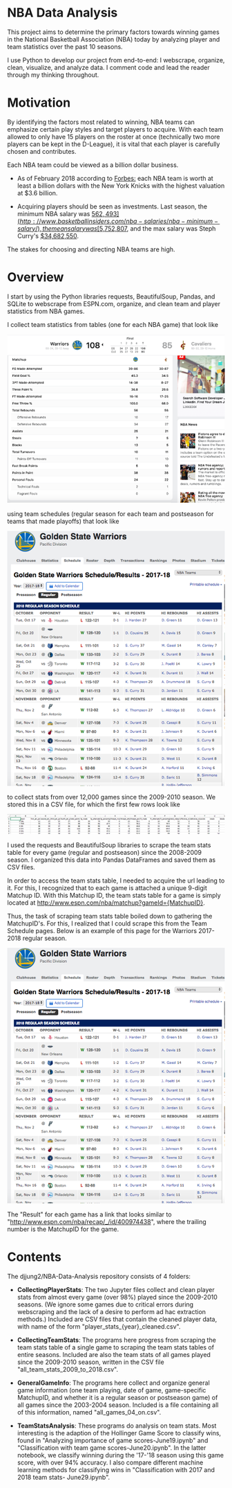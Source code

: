 # NBA Data Analysis

This project aims to determine the primary factors towards winning games in the National Basketball Association (NBA) today by analyzing player and team statistics over the past 10 seasons. 

I use Python to develop our project from end-to-end: I webscrape, organize, clean, visualize, and analyze data.
I comment code and lead the reader through my thinking throughout.

# Motivation

By identifying the factors most related to winning, NBA teams can emphasize certain play styles and target players to acquire. With each team allowed to only have 15 players on the roster at once (technically two more players can be kept in the D-League), it is vital that each player is carefully chosen and contributes.


Each NBA team could be viewed as a billion dollar business. 

- As of February 2018 according to [Forbes:](https://www.forbes.com/sites/forbespr/2018/02/07/forbes-releases-20th-annual-nba-team-valuations/#6d41a85034e6) each NBA team is worth at least a billion dollars with the New York Knicks with the highest valuation at $3.6 billion. 

- Acquiring players should be seen as investments. Last season, the minimum NBA salary was [$562,493](http://www.basketballinsiders.com/nba-salaries/nba-minimum-salary/), the mean salary was [$5,752,807](https://www.basketball-reference.com/contracts/players.html), and the max salary was Steph Curry's [$34,682,550](https://www.basketball-reference.com/contracts/players.html). 

The stakes for choosing and directing NBA teams are high.

# Overview

I start by using the Python libraries requests, BeautifulSoup, Pandas, and SQLite to webscrape from ESPN.com, organize, and clean team and player statistics from NBA games.

I collect team statistics from tables (one for each NBA game) that look like

![Game 4 Team Stats table](https://github.com/djjung2/NBA-Data-Analysis/blob/master/Images/team_stats_table.png)

using team schedules (regular season for each team and postseason for teams that made playoffs) that look like

![Game Schedule](https://github.com/djjung2/NBA-Data-Analysis/blob/master/Images/team_schedule.png)

to collect stats from over 12,000 games since the 2009-2010 season. We stored this in a CSV file, for which the first few rows look like 

![Team Screenshot](https://github.com/djjung2/NBA-Data-Analysis/blob/master/Images/team_stats_screenshot.png)













I used the requests and BeautifulSoup libraries to scrape the team stats table for every game (regular and postseason) since the 2008-2009 season. I organized this data into Pandas DataFrames and saved them as CSV files. 

In order to access the team stats table, I needed to acquire the url leading to it. For this, I recognized that to each game is attached a unique 9-digit Matchup ID. With this Matchup ID, the team stats table for a game is simply located at http://www.espn.com/nba/matchup?gameId={MatchupID}. 

Thus, the task of scraping team stats table boiled down to gathering the MatchupID's. For this, I realized that I could scrape this from the Team Schedule pages. Below is an example of this page for the Warriors 2017-2018 regular season.

![Game Schedule](https://github.com/djjung2/NBA-Data-Analysis/blob/master/Images/team_schedule.png)

The "Result" for each game has a link that looks similar to "http://www.espn.com/nba/recap/_/id/400974438", where the trailing number is the MatchupID for the game. 


# Contents

The djjung2/NBA-Data-Analysis repository consists of 4 folders:

- **CollectingPlayerStats**: The two Jupyter files collect and clean player stats from almost every game (over 98%) played since the 2009-2010 seasons. (We ignore some games due to critical errors during webscraping and the lack of a desire to perform ad hac extraction methods.) Included are CSV files that contain the cleaned player data, with name of the form "player\_stats\_{year}\_cleaned.csv".

- **CollectingTeamStats**: The programs here progress from scraping the team stats table of a single game to scraping the team stats tables of entire seasons. Included are also the team stats of all games played since the 2009-2010 season, written in the CSV file "all_team_stats_2009_to_2018.csv".

- **GeneralGameInfo**: The programs here collect and organize general game information (one team playing, date of game, game-specific MatchupID, and whether it is a regular season or postseason game) of all games since the 2003-2004 season. Included is a file containing all of this information, named "all_games_04_on.csv".

- **TeamStatsAnalysis**: These programs do analysis on team stats. Most interesting is the adaption of the Hollinger Game Score to classify wins, found in "Analyzing importance of game scores-June19.ipynb" and "Classification with team game scores-June20.ipynb". In the latter notebook, we classify winning during the '17-'18 season using this game score, with over 94\% accuracy. I also compare different machine learning methods for classifying wins in "Classification with 2017 and 2018 team stats- June29.ipynb".


